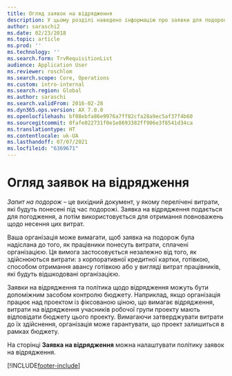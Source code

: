 ```yaml
---
title: Огляд заявок на відрядження
description: У цьому розділі наведено інформацію про заявки для подорожі. У заявці на подорож документуються заплановані витрати на подорож.
author: saraschi2
ms.date: 02/23/2018
ms.topic: article
ms.prod: ''
ms.technology: ''
ms.search.form: TrvRequisitionList
audience: Application User
ms.reviewer: roschlom
ms.search.scope: Core, Operations
ms.custom: intro-internal
ms.search.region: Global
ms.author: saraschi
ms.search.validFrom: 2016-02-28
ms.dyn365.ops.version: AX 7.0.0
ms.openlocfilehash: bf08ebfa86e9976a7ff82cfa28a9ec5af37f4b60
ms.sourcegitcommit: 0fafe022731f0e1e8693382ff906e3f8541d34ca
ms.translationtype: HT
ms.contentlocale: uk-UA
ms.lasthandoff: 07/07/2021
ms.locfileid: "6369671"
---
```

# <a name="travel-requisitions-overview"></a>Огляд заявок на відрядження

*Запит на подорож* – це вихідний документ, у якому перелічені витрати, які будуть понесені під час подорожі. Заявка на відрядження подається для погодження, а потім використовується для отримання повноважень щодо несення цих витрат.

Ваша організація може вимагати, щоб заявка на подорож була надіслана до того, як працівники понесуть витрати, сплачені організацією. Ця вимога застосовується незалежно від того, як здійснюються витрати: з корпоративної кредитної картки, готівкою, способом отримання авансу готівкою або у вигляді витрат працівників, які будуть відшкодовані організацією.

Заявки на відрядження та політика щодо відрядження можуть бути допоміжним засобом контролю бюджету. Наприклад, якщо організація працює над проектом із фіксованою ціною, що вимагає відрядження, витрати на відрядження учасників робочої групи проекту мають відповідати бюджету цього проекту. Вимагаючи затверджувати витрати до їх здійснення, організація може гарантувати, що проект залишиться в рамках бюджету.

На сторінці **Заявка на відрядження** можна налаштувати політику заявок на відрядження.


[!INCLUDE[footer-include](../includes/footer-banner.md)]